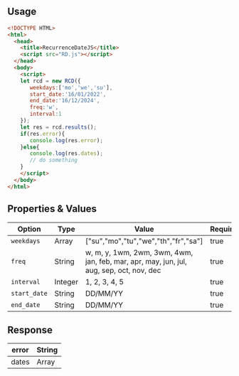 ## Usage
```html
<!DOCTYPE HTML>
<html>
  <head>
    <title>RecurrenceDateJS</title>
    <script src="RD.js"></script>
  </head>
  <body>
    <script>
    let rcd = new RCD({
       weekdays:['mo','we','su'],
       start_date:'16/01/2022',
       end_date:'16/12/2024',
       freq:'w',
       interval:1
    });
    let res = rcd.results();
    if(res.error){
       console.log(res.error);
    }else{
       console.log(res.dates);
       // do something
    }
    </script>
  </body>
</html>
```
## Properties & Values
| Option   | Type | Value | Required |
| ---      | ---       | --- | --- |
| <code>weekdays</code> | Array    | ["su","mo","tu","we","th","fr","sa"] | true |  
| <code>freq</code>     | String       | w, m, y, 1wm, 2wm, 3wm, 4wm, jan, feb, mar, apr, may, jun, jul, aug, sep, oct, nov, dec | true |
| <code>interval</code> | Integer | 1, 2, 3, 4, 5 | true |
|<code>start_date</code>|String|DD/MM/YY|true|
|<code>end_date</code>|String|DD/MM/YY|true|
## Response
| error | String |
| ---   | ---  |
| dates | Array |
